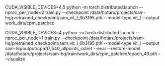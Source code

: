 CUDA_VISIBLE_DEVICES=4,5 python -m torch.distributed.launch --nproc_per_node=2 train.py --checkpoint /data/hotaru/projects/sam-hq/pretrained_checkpoint/sam_vit_l_0b3195.pth --model-type vit_l --output work_dirs/cpm_patched

CUDA_VISIBLE_DEVICES=4 python -m torch.distributed.launch --nproc_per_node=1 train.py --checkpoint /data/hotaru/projects/sam-hq/pretrained_checkpoint/sam_vit_l_0b3195.pth --model-type vit_l --output sam-hq/output/cpm17_540_allpoints_cdnet --eval --restore-model /data/hotaru/projects/sam-hq/train/work_dirs/cpm_patched/epoch_49.pth --visualize